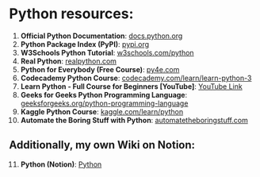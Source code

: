 # Python resources:

1. **Official Python Documentation**: [docs.python.org](https://docs.python.org/3/)
2. **Python Package Index (PyPI)**: [pypi.org](https://pypi.org/)
3. **W3Schools Python Tutorial**: [w3schools.com/python](https://www.w3schools.com/python/)
4. **Real Python**: [realpython.com](https://realpython.com/)
5. **Python for Everybody (Free Course)**: [py4e.com](https://www.py4e.com/)
6. **Codecademy Python Course**: [codecademy.com/learn/learn-python-3](https://www.codecademy.com/learn/learn-python-3)
7. **Learn Python - Full Course for Beginners [YouTube]**: [YouTube Link](https://www.youtube.com/watch?v=rfscVS0vtbw)
8. **Geeks for Geeks Python Programming Language**: [geeksforgeeks.org/python-programming-language](https://www.geeksforgeeks.org/python-programming-language/)
9. **Kaggle Python Course**: [kaggle.com/learn/python](https://www.kaggle.com/learn/python)
10. **Automate the Boring Stuff with Python**: [automatetheboringstuff.com](https://automatetheboringstuff.com/)

## Additionally, my own Wiki on Notion:

11. **Python (Notion)**: [Python](https://www.notion.so/Python-English-131638e786a980f6bb99e639e024aa2e?pvs=4)